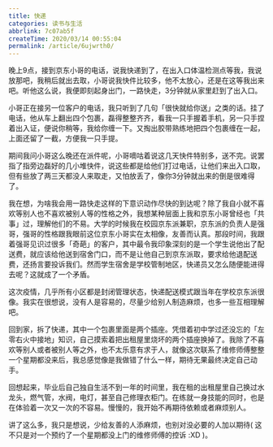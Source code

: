 ```yaml
---
title: 快递
categories: 读书与生活
abbrlink: 7c07ab5f
createTime: 2020/03/14 00:55:04
permalink: /article/6ujwrth0/
---
```



晚上9点，接到京东小哥的电话，说我快递到了，在出入口体温检测点等我，我说放那吧，我稍后就出去取，小哥说我快件比较多，他不太放心，还是在这等我出来吧。听他这么说，我便即刻起身出门，一路快走，3分钟就从家里赶到了出入口。

<!-- more -->

小哥正在接另一位客户的电话，我只听到了几句「很快就给你送」之类的话。挂了电话，他从车上翻出四个包裹，磊得整整齐齐，看我一只手握着手机，另一只手捏着出入证，便说你稍等，我给你缠一下。又掏出胶带熟练地把四个包裹缠在一起，上面还留了一截，方便我一只手提。

期间我问小哥这么晚还在派件呢，小哥嘀咕着说这几天快件特别多，送不完。说罢指了指旁边磊好的几小堆快件，说这些都是给他们打过电话，让他们来出入口取，但有些放了两三天都没人来取走，又怕放丢了，像你3分钟就出来的倒是很难得了。

我在想，为啥我会用一路快走这样的下意识动作尽快的到达呢？除了我自小就不喜欢等别人也不喜欢被别人等的性格之外，我想某种层面上我和京东小哥曾经也「共事」过，理解他们的不易。大学的时候我在校园京东派兼职，京东派的负责人是强哥，强哥的性格跟我眼前这位京东小哥实在太相像，友善而认真。那段时间，我跟着强哥见识过很多「奇葩」的客户，其中最令我印象深刻的是一个学生说他出了配送费，就应该给他送到宿舍门口，而不是让他自己到京东派取，要求给他退配送费，还扬言要投诉我们。然而学生宿舍是学校管制地区，快递员又怎么随便能进得去呢？这就成了一个矛盾。

这次疫情，几乎所有小区都是封闭管理状态，快递配送模式跟当年在学校京东派很像。我实在很想说，没有人是容易的，尽量少给别人制造麻烦，也多一些互相理解吧。

回到家，拆了快递，其中一个包裹里面是两个插座。凭借着初中学过还没忘的「左零右火中接地」知识，自己摸索着把出租屋里烧坏的两个插座换掉了。我除了不喜欢等别人或者被别人等之外，也不太乐意有求于人，就像这次联系了维修师傅整整一个星期都没来后，我总感觉像是我做错了什么一样，期待无果最终决定自己动手。

回想起来，毕业后自己独自生活不到一年的时间里，我在租的出租屋里自己换过水龙头，燃气管，水阀，电灯，甚至自己修理衣柜门。在练就一身技能的同时，也是在体验着一次又一次的不容易。慢慢的，我开始不再期待依赖或者麻烦别人。

讲了这么多，我只是想说，少给友善的人添麻烦，也别对没必要的人加以期待( 这不只是对一个预约了一个星期都没上门的维修师傅的控诉  :XD )。  
